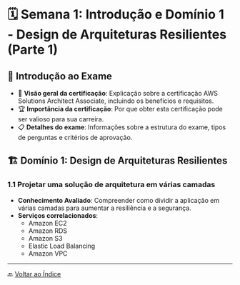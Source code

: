 # 🗓️ Semana 1: Introdução e Domínio 1 - Design de Arquiteturas Resilientes (Parte 1)

## 🎉 Introdução ao Exame

- 📜 **Visão geral da certificação**: Explicação sobre a certificação AWS Solutions Architect Associate, incluindo os benefícios e requisitos.
- 🏆 **Importância da certificação**: Por que obter esta certificação pode ser valioso para sua carreira.
- 📋 **Detalhes do exame**: Informações sobre a estrutura do exame, tipos de perguntas e critérios de aprovação.

## 🏗️ Domínio 1: Design de Arquiteturas Resilientes

### 1.1 Projetar uma solução de arquitetura em várias camadas

- **Conhecimento Avaliado**: Compreender como dividir a aplicação em várias camadas para aumentar a resiliência e a segurança.
- **Serviços correlacionados**: 
  - Amazon EC2
  - Amazon RDS
  - Amazon S3
  - Elastic Load Balancing
  - Amazon VPC

---

🔙 [Voltar ao Índice](../index.md)
